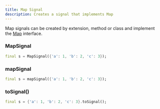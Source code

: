 ```yaml
---
title: Map Signal
description: Creates a signal that implements Map
---
```


Map signals can be created by extension, method or class and implement the [Map](https://api.dart.dev/stable/3.2.1/dart-core/Map-class.html) interface.

### MapSignal

```dart
final s = MapSignal({'a': 1, 'b': 2, 'c': 3});
```

### mapSignal

```dart
final s = mapSignal({'a': 1, 'b': 2, 'c': 3});
```

### toSignal()

```dart
final s = {'a': 1, 'b': 2, 'c': 3}.toSignal();
```
